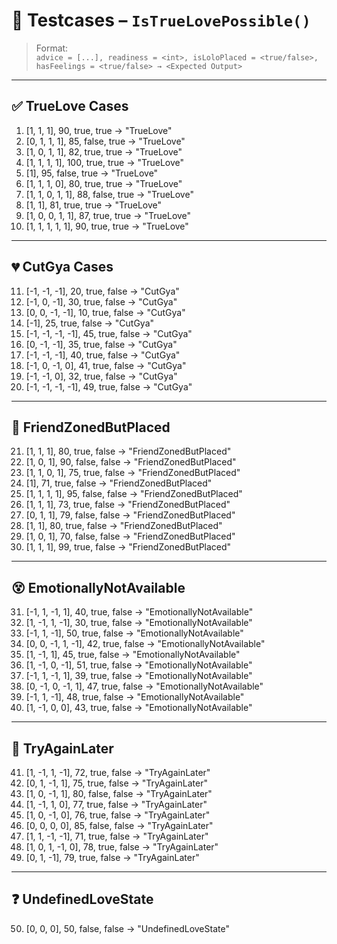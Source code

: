 # 🧪 Testcases – `IsTrueLovePossible()`

> Format:  
> `advice = [...], readiness = <int>, isLoloPlaced = <true/false>, hasFeelings = <true/false> → <Expected Output>`

---

## ✅ TrueLove Cases

1.  [1, 1, 1], 90, true, true → "TrueLove"  
2.  [0, 1, 1, 1], 85, false, true → "TrueLove"  
3.  [1, 0, 1, 1], 82, true, true → "TrueLove"  
4.  [1, 1, 1, 1], 100, true, true → "TrueLove"  
5.  [1], 95, false, true → "TrueLove"  
6.  [1, 1, 1, 0], 80, true, true → "TrueLove"  
7.  [1, 1, 0, 1, 1], 88, false, true → "TrueLove"  
8.  [1, 1], 81, true, true → "TrueLove"  
9.  [1, 0, 0, 1, 1], 87, true, true → "TrueLove"  
10. [1, 1, 1, 1, 1], 90, true, true → "TrueLove"

---

## 💔 CutGya Cases

11. [-1, -1, -1], 20, true, false → "CutGya"  
12. [-1, 0, -1], 30, true, false → "CutGya"  
13. [0, 0, -1, -1], 10, true, false → "CutGya"  
14. [-1], 25, true, false → "CutGya"  
15. [-1, -1, -1, -1], 45, true, false → "CutGya"  
16. [0, -1, -1], 35, true, false → "CutGya"  
17. [-1, -1, -1], 40, true, false → "CutGya"  
18. [-1, 0, -1, 0], 41, true, false → "CutGya"  
19. [-1, -1, 0], 32, true, false → "CutGya"  
20. [-1, -1, -1, -1], 49, true, false → "CutGya"

---

## 🫠 FriendZonedButPlaced

21. [1, 1, 1], 80, true, false → "FriendZonedButPlaced"  
22. [1, 0, 1], 90, false, false → "FriendZonedButPlaced"  
23. [1, 1, 0, 1], 75, true, false → "FriendZonedButPlaced"  
24. [1], 71, true, false → "FriendZonedButPlaced"  
25. [1, 1, 1, 1], 95, false, false → "FriendZonedButPlaced"  
26. [1, 1, 1], 73, true, false → "FriendZonedButPlaced"  
27. [0, 1, 1], 79, false, false → "FriendZonedButPlaced"  
28. [1, 1], 80, true, false → "FriendZonedButPlaced"  
29. [1, 0, 1], 70, false, false → "FriendZonedButPlaced"  
30. [1, 1, 1], 99, true, false → "FriendZonedButPlaced"

---

## 😵 EmotionallyNotAvailable

31. [-1, 1, -1, 1], 40, true, false → "EmotionallyNotAvailable"  
32. [1, -1, 1, -1], 30, true, false → "EmotionallyNotAvailable"  
33. [-1, 1, -1], 50, true, false → "EmotionallyNotAvailable"  
34. [0, 0, -1, 1, -1], 42, true, false → "EmotionallyNotAvailable"  
35. [1, -1, 1], 45, true, false → "EmotionallyNotAvailable"  
36. [1, -1, 0, -1], 51, true, false → "EmotionallyNotAvailable"  
37. [-1, 1, -1, 1], 39, true, false → "EmotionallyNotAvailable"  
38. [0, -1, 0, -1, 1], 47, true, false → "EmotionallyNotAvailable"  
39. [-1, 1, -1], 48, true, false → "EmotionallyNotAvailable"  
40. [1, -1, 0, 0], 43, true, false → "EmotionallyNotAvailable"

---

## 🔁 TryAgainLater

41. [1, -1, 1, -1], 72, true, false → "TryAgainLater"  
42. [0, 1, -1, 1], 75, true, false → "TryAgainLater"  
43. [1, 0, -1, 1], 80, false, false → "TryAgainLater"  
44. [1, -1, 1, 0], 77, true, false → "TryAgainLater"  
45. [1, 0, -1, 0], 76, true, false → "TryAgainLater"  
46. [0, 0, 0, 0], 85, false, false → "TryAgainLater"  
47. [1, 1, -1, -1], 71, true, false → "TryAgainLater"  
48. [1, 0, 1, -1, 0], 78, true, false → "TryAgainLater"  
49. [0, 1, -1], 79, true, false → "TryAgainLater"

---

## ❓ UndefinedLoveState

50. [0, 0, 0], 50, false, false → "UndefinedLoveState"
